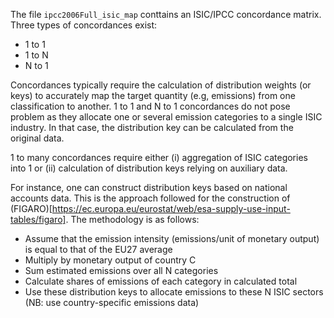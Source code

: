 The file `ipcc2006Full_isic_map` conttains an ISIC/IPCC concordance matrix. Three types of concordances exist:
- 1 to 1
-  1 to N
- N to 1

Concordances typically require the calculation of distribution weights (or keys) to accurately map the target quantity (e.g, emissions) from one classification to another.
1 to 1 and N to 1 concordances do not pose problem as they allocate one or several emission categories to a single ISIC industry. In that case, the distribution key can be calculated from the original data.

1 to many concordances require either (i) aggregation of ISIC categories into 1 or (ii) calculation of distribution keys relying on auxiliary data.

For instance, one can construct distribution keys based on national accounts data. This is the approach followed for the construction of (FIGARO)[https://ec.europa.eu/eurostat/web/esa-supply-use-input-tables/figaro]. The methodology is as follows:
- Assume that the emission intensity (emissions/unit of monetary output) is equal to that of the EU27 average
- Multiply by monetary output of country C
- Sum estimated emissions over all N categories
- Calculate shares of emissions of each category in calculated total
- Use these distribution keys to allocate emissions to these N ISIC sectors (NB: use country-specific emissions data)
